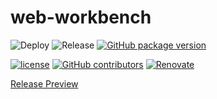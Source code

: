 # web-workbench

![Deploy](https://github.com/ThornWalli/web-workbench/workflows/Deploy/badge.svg)
![Release](https://github.com/ThornWalli/web-workbench/workflows/Release-Preview/badge.svg)
[![GitHub package version](https://img.shields.io/github/package-json/v/ThornWalli/web-workbench.svg)](https://github.com/ThornWalli/web-workbench)

[![license](https://img.shields.io/github/license/ThornWalli/web-workbench.svg)](https://github.com/ThornWalli/web-workbench)
[![GitHub contributors](https://img.shields.io/github/contributors/ThornWalli/web-workbench.svg)](https://github.com/ThornWalli/web-workbench/graphs/contributors)
[![Renovate](https://img.shields.io/badge/renovate-enabled-brightgreen.svg)](https://renovatebot.com)

[Release Preview](https://thornwalli.github.io/web-workbench/)

